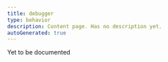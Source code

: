 ```yaml
---
title: debugger
type: behavior
description: Content page. Has no description yet.
autoGenerated: true
---
```


Yet to be documented